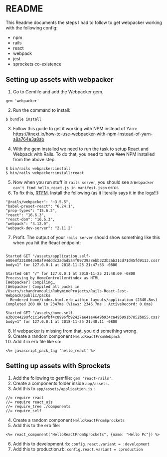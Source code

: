# README
This Readme documents the steps I had to follow to get webpacker working with the following config:
* npm
* rails
* react
* webpack
* jest
* sprockets co-existence


## Setting up assets with webpacker
1. Go to Gemfile and add the Webpacker gem.
```
gem 'webpacker'
```
2. Run the command to install:
```
$ bundle install
```

3. Follow this guide to get it working with NPM instead of Yarn: https://itnext.io/how-to-use-webpacker-with-npm-instead-of-yarn-a8a764e3a8ab

4. With the gem installed we need to run the task to setup React and Webpack with Rails. To do that, you need to have ~~Yarn~~ NPM installed from the above step.
```
$ bin/rails webpacker:install
$ bin/rails webpacker:install:react
```

5. Now when you run stuff in `rails server`, you should see a `Webpacker can't find hello_react.js in manifest.json` error.
6. To fix this, [RTFM](https://github.com/rails/webpacker/blob/master/docs/troubleshooting.md#cant-find-hello_reactjs-in-manifestjson). Install the following (as it literally says it in the logs!!):
```
"@rails/webpacker": "~3.5.5",
"babel-preset-react": "6.24.1",
"prop-types": "15.6.2",
"react": "16.6.3",
"react-dom": "16.6.3",
"webpack": "3.12.0",
"webpack-dev-server": "2.11.2"
```
7. Profit. The output of your `rails server` should show something like this when you hit the React endpoint:
```

Started GET "/assets/application.self-e80e8f2318043e8af94dddc2adad5a4f09739a8ebb323b3ab31cd71d45fd9113.css?body=1" for 127.0.0.1 at 2018-11-25 21:47:53 -0800

Started GET "/" for 127.0.0.1 at 2018-11-25 21:48:09 -0800
Processing by HomeController#index as HTML
[Webpacker] Compiling…
[Webpacker] Compiled all packs in /Users/schandramouli/RubymineProjects/Rails-React-Jest-Webpack/public/packs
  Rendered home/index.html.erb within layouts/application (2340.8ms)
Completed 200 OK in 2347ms (Views: 2346.7ms | ActiveRecord: 0.0ms)

Started GET "/assets/home.self-e3b0c44298fc1c149afbf4c8996fb92427ae41e4649b934ca495991b7852b855.css?body=1" for 127.0.0.1 at 2018-11-25 21:48:11 -0800
```
8. If webpacker is missing from that, you did something wrong.
9. Create a random component `HelloReactFromWebpack`
10. Add it in erb file like so:
```
<%= javascript_pack_tag 'hello_react' %>
```


## Setting up assets with Sprockets
1. Add the following to gemfile: `gem 'react-rails'`.
2. Create a components folder inside `app/assets`.
3. Add this to `app/assets/application.js` :
```
//= require react
//= require react_ujs
//= require_tree ./components
//= require_self
```
4. Create a random component `HelloReactFromSprockets`
5. Add this to the erb file:
```
<%= react_component("HelloReactFromSprockets", {name: "Hello Pc"}) %>
```
6. Add this to development.rb: `config.react.variant = :development`
7. Add this to production.rb: `config.react.variant = :production`